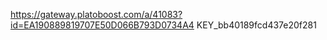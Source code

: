 https://gateway.platoboost.com/a/41083?id=EA190889819707E50D066B793D0734A4  KEY_bb40189fcd437e20f281
